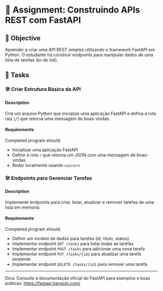 # 📘 Assignment: Construindo APIs REST com FastAPI

## 🎯 Objective

Aprender a criar uma API REST simples utilizando o framework FastAPI em Python. O estudante irá construir endpoints para manipular dados de uma lista de tarefas (to-do list).

## 📝 Tasks

### 🛠️ Criar Estrutura Básica da API

#### Description
Crie um arquivo Python que inicialize uma aplicação FastAPI e defina a rota raiz (`/`) que retorna uma mensagem de boas-vindas.

#### Requirements
Completed program should:
- Inicializar uma aplicação FastAPI
- Definir a rota `/` que retorna um JSON com uma mensagem de boas-vindas
- Rodar localmente usando `uvicorn`

### 🛠️ Endpoints para Gerenciar Tarefas

#### Description
Implemente endpoints para criar, listar, atualizar e remover tarefas de uma lista em memória.

#### Requirements
Completed program should:
- Definir um modelo de dados para tarefas (id, título, status)
- Implementar endpoint `GET /tasks` para listar todas as tarefas
- Implementar endpoint `POST /tasks` para adicionar uma nova tarefa
- Implementar endpoint `PUT /tasks/{id}` para atualizar uma tarefa existente
- Implementar endpoint `DELETE /tasks/{id}` para remover uma tarefa

---

Dica: Consulte a documentação oficial do FastAPI para exemplos e boas práticas: https://fastapi.tiangolo.com/
